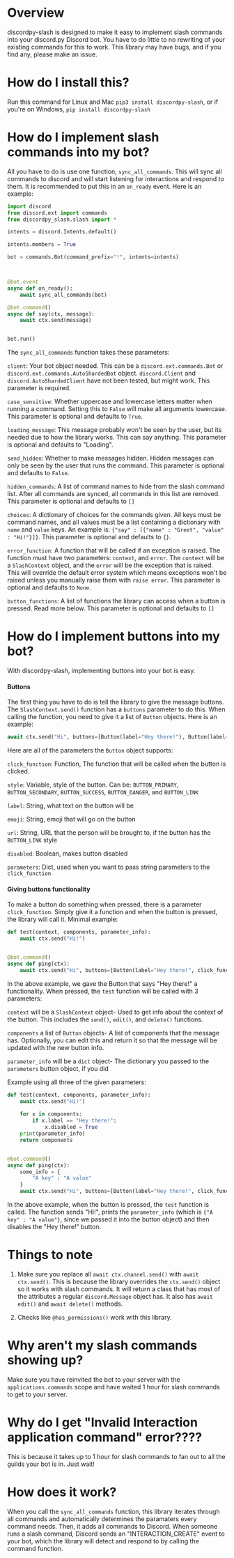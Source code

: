 # Overview

discordpy-slash is designed to make it easy to implement slash commands into your discord.py Discord bot. You have to do little to no rewriting of your existing commands for this to work. This library may have bugs, and if you find any, please make an issue. 



# How do I install this?

Run this command for Linux and Mac `pip3 install discordpy-slash`, or if you're on Windows, `pip install discordpy-slash`


# How do I implement slash commands into my bot?

All you have to do is use one function, `sync_all_commands`. This will sync all commands to discord and will start listening for interactions and respond to them. It is recommended to put this in an `on_ready` event. Here is an example:



```python
import discord
from discord.ext import commands
from discordpy_slash.slash import *

intents = discord.Intents.default()

intents.members = True

bot = commands.Bot(command_prefix="!", intents=intents)



@bot.event
async def on_ready():
    await sync_all_commands(bot)

@bot.command()
async def say(ctx, message):
    await ctx.send(message)


bot.run()
```

The `sync_all_commands` function takes these parameters:

`client`: Your bot object needed. This can be a `discord.ext.commands.Bot` or `discord.ext.commands.AutoShardedBot` object. `discord.Client` and `discord.AutoShardedClient` have not been tested, but might work. This parameter is required.

`case_sensitive`: Whether uppercase and lowercase letters matter when running a command. Setting this to `False` will make all arguments lowercase. This parameter is optional and defaults to `True`. 


`loading_message`: This message probably won't be seen by the user, but its needed due to how the library works. This can say anything. This parameter is optional and defaults to "Loading".

`send_hidden`: Whether to make messages hidden. Hidden messages can only be seen by the user that runs the command. This parameter is optional and defaults to `False`. 

`hidden_commands`: A list of command names to hide from the slash command list. After all commands are synced, all commands in this list are removed. This parameter is optional and defaults to `[]`

`choices`: A dictionary of choices for the commands given. All keys must be command names, and all values must be a list containing a dictionary with  `name` and `value` keys. An example is: `{"say" : [{"name" : "Greet", "value" : "Hi!"}]}`. This parameter is optional and defaults to `{}`.

`error_function`: A function that will be called if an exception is raised. The function must have two parameters: `context`, and `error`. The `context` will be a `SlashContext` object, and the `error` will be the exception that is raised. This will override the default error system which means exceptions won't be raised unless you manually raise them with `raise error`. This parameter is optional and defaults to `None`. 

`button_functions`: A list of functions the library can access when a button is pressed. Read more below. This parameter is optional and defaults to `[]`

# How do I implement buttons into my bot?
With discordpy-slash, implementing buttons into your bot is easy.

#### Buttons

The first thing you have to do is tell the library to give the message buttons. The `SlashContext.send()` function has a `buttons` parameter to do this. When calling the function, you need to give it a list of `Button` objects. Here is an example:


```python
await ctx.send("Hi", buttons=[Button(label="Hey there!"), Button(label="Hi!")])
```
Here are all of the parameters the `Button` object supports:

`click_function`: Function, The function that will be called when the button is clicked. 

`style`: Variable, style of the button. Can be: `BUTTON_PRIMARY`, `BUTTON_SECONDARY`, `BUTTON_SUCCESS`, `BUTTON_DANGER`, and `BUTTON_LINK`

`label`: String, what text on the button will be

`emoji`: String, emoji that will go on the button

`url`: String, URL that the person will be brought to, if the button has the `BUTTON_LINK` style

`disabled`: Boolean, makes button disabled

`parameters`: Dict, used when you want to pass string parameters to the `click_function`


#### Giving buttons functionality

To make a button do something when pressed, there is a parameter `click_function`. Simply give it a function and when the button is pressed, the library will call it. Minimal example:

```python
def test(context, components, parameter_info):
    await ctx.send("Hi!")


@bot.command()
async def ping(ctx):
    await ctx.send("Hi", buttons=[Button(label="Hey there!", click_function=test), Button(label="Hi!")])
```
In the above example, we gave the Button that says "Hey there!" a functionality. When pressed, the `test` function will be called with 3 parameters: 

`context` will be a `SlashContext` object- Used to get info about the context of the button. This includes the `send()`, `edit()`, and `delete()` functions.

`components` a list of `Button` objects- A list of components that the message has. Optionally, you can edit this and return it so that the message will be updated with the new button info.

`parameter_info` will be a `dict` object- The dictionary you passed to the `parameters` button object, if you did 

Example using all three of the given parameters:


```python
def test(context, components, parameter_info):
    await ctx.send("Hi!")
    
    for x in components:
        if x.label == "Hey there!":
            x.disabled = True
    print(parameter_info)
    return components


@bot.command()
async def ping(ctx):
    some_info = {
        "A key" : "A value"
    }
    await ctx.send("Hi", buttons=[Button(label="Hey there!", click_function=test, parameters=some_info), Button(label="Hi!")])

```

In the above example, when the button is pressed, the `test` function is called. The function sends "Hi!", prints the `parameter_info` (which is `{"A key" : "A value"}`, since we passed it into the button object) and then disables the "Hey there!" button. 

# Things to note


1. Make sure you replace all `await ctx.channel.send()` with `await ctx.send()`. This is because the library overrides the `ctx.send()` object so it works with slash commands. It will return a class that has most of the attributes a regular `discord.Message` object has. It also has `await edit()` and `await delete()` methods.


2. Checks like `@has_permissions()` work with this library. 

# Why aren't my slash commands showing up?

Make sure you have reinvited the bot to your server with the `applications.commands` scope and have waited 1 hour for slash commands to get to your server. 


# Why do I get "Invalid Interaction application command" error????
This is because it takes up to 1 hour for slash commands to fan out to all the guilds your bot is in. Just wait! 

# How does it work?

When you call the `sync_all_commands` function, this library iterates through all commands and automatically determines the paramaters every command needs. Then, it adds all commands to Discord. When someone runs a slash command, Discord sends an "INTERACTION_CREATE" event to your bot, which the library will detect and respond to by calling the command function.